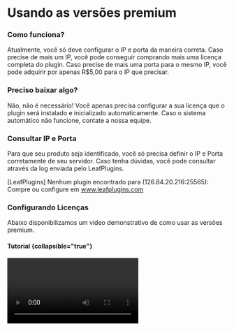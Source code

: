 # Usando as versões premium

### Como funciona?
Atualmente, você só deve configurar o IP e porta da maneira correta. Caso precise de mais um IP, você pode conseguir comprando mais uma licença completa do plugin. Caso precise de mais uma porta para o mesmo IP, você pode adquirir por apenas R$5,00 para o IP que precisar.

### Preciso baixar algo?
Não, não é necessário! Você apenas precisa configurar a sua licença que o plugin será instalado e inicializado automaticamente. Caso o sistema automático não funcione, contate a nossa equipe.

### Consultar IP e Porta
Para que seu produto seja identificado, você só precisa definir o IP e Porta corretamente de seu servidor. Caso tenha dúvidas, você pode consultar através da log enviada pelo LeafPlugins.

<code-block lang="plain text">[LeafPlugins] Nenhum plugin encontrado para (126.84.20.216:25565): Compre ou configure em www.leafplugins.com</code-block>

### Configurando Licenças
Abaixo disponibilizamos um vídeo demonstrativo de como usar as versões premium.

#### Tutorial {collapsible="true"}
<video src="https://www.youtube.com/watch?v=7QcuRWBFzJQ"/>
